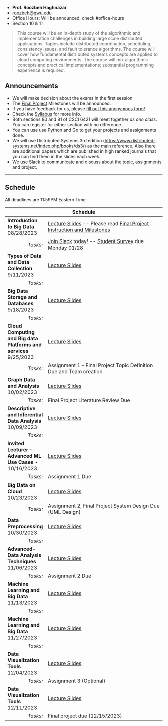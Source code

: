 <link rel="shortcut icon" type="image/x-icon" href="./favicon.ico">

<div class="wrapper" markdown="0"><div class="footer-col-wrapper">
<div class="footer-col two-col-2">
	<ul class="contact-list">
		<li><b>Prof. Roozbeh Haghnazar</b></li>
		<li><a href="mailto:roozbeh@gwu.edu">roozbeh@gwu.edu</a></li>
		<li>Office Hours: Will be announced, check #office-hours</li>
		<li>Section 10 & 11</li>
	</ul>
	</div>
</div></div>

> This course will be an in-depth study of the algorithmic and implementation challenges in building large scale distributed applications. Topics include distributed coordination, scheduling, consistency issues, and fault tolerance algorithms. The course will cover how fundamental distributed systems concepts are applied to cloud computing environments. The course will mix algorithmic concepts and practical implementations; substantial programming experience is required.




## Announcements ##
- We will make decision about the exams in the first session
- The [Final Project](./project/) Milestones will be announced.
- If you have feedback for us, please [fill out this anonymous form!](https://forms.gle/RtEpSeaBDusf5gs56)
- Check the [Syllabus](syllabus/) for more info.
- Both sections 80 and 81 of CSCI 6421 will meet together *as one class*. You can register for either section with no difference. 
- You can use use Python and Go to get your projects and assignments done.
- We will use Distributed Systems 3rd edition (https://www.distributed-systems.net/index.php/books/ds3/) as the main reference. Also there are additional papers which are published in high ranked journals that you can find them in the slides each week. 
- We use [Slack](https://distributedsystem2023.slack.com) to communicate and discuss about the topic, assignments and project.



<hr>

## Schedule  ##

All deadlines are 11:59PM Eastern Time

<div style="font-size:90%">

<table>
	<thead>
		<tr>
			<th style="text-align:center" colspan="2">Schedule</th>
		</tr>
	</thead>
	<tr>
		<td style="width:20%">
			<b>Introduction to Big Data</b>
			<br>08/28/2023
		</td>
		<td>
			<a href="./slides/Big Data Fall 2023 - Session 1- Introduction">Lecture Slides</a> -- 
			Please read <a href="project/">Final Project Instruction and Milestones</a>
		</td>
	</tr>
	<tr>
		<td style="text-align:right">
			<i>Tasks:</i>
		</td>
		<td>
			<a href="https://join.slack.com/t/bigdatafall2023/shared_invite/zt-23ce88sf5-k1UIrbBeyf1mV3b9czm4~w">Join Slack</a> today! -- <a href="https://forms.gle/J7RMWejbaiRe1mkn7">Student Survey</a> due Monday 01/28 
		</td>
	</tr>
	<tr>
		<td>
			<b>Types of Data and Data Collection</b>
			<br>9/11/2023
		</td>
		<td>
			<a href="./slides/Big Data Fall 2023 - Session 2- Types of Data and Data Collection.pdf">Lecture Slides </a>
		</td>
	</tr>
	<tr>
		<td style="text-align:right">
			<i>Tasks:</i>
		</td> 
		<td>
			<!-- <a href="./readings.html">Readings in Chapters 1, 3</a> -- Watch <a href="https://gwu.box.com/s/uykp9ouz6fqc8d3psmehq46swmn7i4gm">Azure HWaaS Video </a> -- <a href="hw1/"> HW1: Parallel Sum </a> due 04/06 -->
		</td>
	</tr>
	<tr>
		<td>
			<b>Big Data Storage and Databases</b>
			<br>9/18/2023
		</td>
		<td>
			<a href="./slides/Big Data Fall 2023 - Session 3- Big Data Storage and Databases.pdf">Lecture Slides </a>
		</td>
	</tr>
	<tr>
		<td style="text-align:right">
			<i>Tasks:</i>
		</td> 
		<td>
			<!-- <b></b> -->
		</td>
	</tr>
	<tr>
		<td>
			<b>Cloud Computing and Big data Platforms and services</b>
			<br>9/25/2023
		</td>
		<td>
			<a href="./slides/Big Data Fall 2023 - Session 4- Cloud Computing and Big Data Platforms">Lecture Slides </a>
		</td>
	</tr>
	<tr>
		<td style="text-align:right">
			<i>Tasks:</i>
		</td> 
		<td>
			Assignment 1 – Final Project Topic Definition Due and Team creation
		</td>
	</tr>
	<tr>
		<td>
			<b>Graph Data and Analysis</b>
			<br>10/02/2023
		</td>
		<td>
			<a href="">Lecture Slides </a>
		</td>
	</tr>
	<tr>
		<td style="text-align:right">
			<i>Tasks:</i>
		</td>
		<td>
		   Final Project Literature Review Due
		</td> 	
	</tr>
	<tr>
		<td>
			<b>Descriptive and Inferential Data Analysis</b>
			<br>10/09/2023
		</td>
		<td>
			<a href="">Lecture Slides </a>
		</td>
	</tr>
	<tr>
		<td style="text-align:right">
			<i>Tasks:</i>
		</td> 
		<td>
		</td>
	</tr>
	<tr>
		<td>
			<b>Invited Lecturer – Advanced ML Use Cases -</b>
			<br>10/16/2023
		</td>
		<td>
			<a href="">Lecture Slides </a>
		</td>
	</tr>
	<tr>
		<td style="text-align:right">
			<i>Tasks:</i>
		</td> 
		<td>
			Assignment 1 Due
		</td>
	</tr>
	<tr>
		<td>
			<b>Big Data on Cloud</b>
			<br>10/23/2023
		</td>
		<td>
			<a href="">Lecture Slides </a>
		</td>
	</tr>
	<tr>
		<td style="text-align:right">
			<i>Tasks:</i>
		</td> 
		<td>
			Assignment 2, Final Project System Design Due (UML Design)
		</td>
	</tr>
	<tr>
		<td>
			<b>Data Preprocessing</b>
			<br>10/30/2023
		</td>
		<td>
			<a href="">Lecture Slides </a>
		</td>
	</tr>
	<tr>
		<td style="text-align:right">
			<i>Tasks:</i>
		</td> 
		<td>
		</td>
	</tr>
	<tr>
		<td>
			<b>Advanced-Data Analysis Techniques </b>
			<br>11/06/2023
		</td>
		<td>
			<a href="">Lecture Slides </a>
		</td>
	</tr>
	<tr>
		<td style="text-align:right">
			<i>Tasks:</i>
		</td> 
		<td>
		 Assignment 2 Due
		</td>
	</tr>
	<tr>
		<td>
			<b>Machine Learning and Big Data </b>
			<br>11/13/2023
		</td>
		<td>
			<a href="">Lecture Slides </a>
		</td>
	</tr>
	<tr>
		<td style="text-align:right">
			<i>Tasks:</i>
		</td> 
		<td>
		</td>
	</tr>
	<tr>
		<td>
			<b>Machine Learning and Big Data </b>
			<br>11/27/2023
		</td>
		<td>
			<a href="">Lecture Slides </a>
		</td>
	</tr>
	<tr>
		<td style="text-align:right">
			<i>Tasks:</i>
		</td> 
		<td>
		</td>
	</tr>
	<tr>
		<td>
			<b>Data Visualization Tools  </b>
			<br>12/04/2023
		</td>
		<td>
			<a href="">Lecture Slides </a>
		</td>
	</tr>
	<tr>
		<td style="text-align:right">
			<i>Tasks:</i>
		</td> 
		<td>
		Assignment 3 (Optional)
		</td>
	</tr>
	<tr>
		<td>
			<b>Data Visualization Tools  </b>
			<br>12/11/2023
		</td>
		<td>
			<a href="">Lecture Slides </a>
		</td>
	</tr>
	<tr>
		<td style="text-align:right">
			<i>Tasks:</i>
		</td> 
		<td>
		Final project due (12/15/2023)
		</td>
	</tr>
	

</table>
<!-- 
<table>
	<thead>
		<tr>
			<th style="text-align:center" colspan="2">Part 2: Principles of Distributed Systems</th>
		</tr>
	</thead>
	<tr>
		<td style="width:20%">
			<b>Clocks and Timing</b>
			<br>3/02/2023
		</td>
		<td>
			<a href="./slides/7-8 - Coordination.pdf">Lecture Slides </a> and <a href="https://youtu.be/IAI712Kk-O8">Video</a>
		</td>
	</tr>
	<tr>
		<td style="text-align:right">
			<i>Tasks:</i>
		</td>
		<td>
			<a href="./readings.pdf">Readings in Chapter 6</a>
		</td>
	</tr>
	<tr>
		<td>
			<b>Distributed Coordination</b>
			</br>3/09/2023
		</td>
		<td>
			<a href="./slides/7-8 - Coordination.pdf">Lecture Slides </a>
		</td>
	</tr>
	<tr>
		<td style="text-align:right">
			<i>Tasks:</i>
		</td>
		<td>
			<a href="./readings.pdf">Readings in Chapter 6</a> and <a href="hw2/">HW2: Map Reduce</a> due 4/30 -- <a href="https://www.youtube.com/watch?v=zREoQU5uoao">MapReduce HW Intro</a> -- <a href="https://youtu.be/ZcaQ7yLAYwM">MapReduce Help Video</a>
		</td>
	</tr>
	<tr>
		<td>
			<b>Fault Tolerance</b>
			<br>3/23/2023
		</td>
		<td>
			<a href="./slides/9-FaultTolerance.pdf">Lecture Slides </a>
		</td>
	</tr>
	<tr>
		<td style="text-align:right">
			<i>Tasks:</i>
		</td>
		<td>
			<a href="./readings.pdf">Readings in Chapter 8</a> -- <a href="/project/#milestone-2-literature-review">Milestone 2: Literature Review</a> - 10/29
		</td>
	</tr>
	<tr>
		<td>
			<b>Replication</b>
			<br>3/30/2023
		</td>
		<td>
			<a href="./slides/10-Consistency.pdf">Lecture Slides </a>   <a href="hw2/">HW2: Map Reduce</a> due 04/30 -- <a href="slides/10-consistency-problems.pdf">Consistency Problems Worksheet</a>
		</td>
	</tr>
	<tr>
		<td style="text-align:right">
			<i>Tasks:</i>
		</td>
		<td>
			<a href="./readings.pdf">Readings in Chapter 7</a> -- <a href="./project/#milestone-3-design-document">Milestone 3: Design Document</a> 
		</td>
	</tr>
	<tr>
		<td>
			<b>Midterm Exam</b>
			<br>--------</td>
		<td>
			<a href="./sample-exam.pdf">Practice problems</a>
		</td>
	</tr>
	<tr>
		<td style="text-align:right">
			<i>Tasks:</i>
		</td>
		<td>
			Study!
		</td>
	</tr>
</table> -->

<!-- <table>
	<thead>
		<tr>
			<th style="text-align:center" colspan="2">Part 3: Distributed Systems in Practice</th>
		</tr>
	</thead>
	<tr>
		<td style="width:20%">
			<b>Performance Modeling</b>
			<br>--------</td>
		<td>
			<a href="./slides/11-Performance.pdf"> Lecture Slides </a>
		</td>
	</tr>
	<tr>
		<td style="text-align:right">
			<i>Tasks:</i>
		</td>
			<td>Work on your project! 
		</td>
	</tr>
	<tr>
		<td>
			<b>Cloud Computing</b>
			<br>--------
		</td>
		<td>
			<a href="./slides/12-CloudApps.pdf"> Lecture Slides </a>
		</td>
	</tr>
	<tr>
		<td style="text-align:right"><i>Tasks:</i></td><td>Work on your project! </td>
	</tr>
	<tr>
		<td>
			<b>Internet of Things and Big Data</b>
			<br>--------
		</td>
		<td>
			<a href="./slides/13 -Big data and ML in Distributed systems.pdf"> Lecture Slides </a>
		</td>
	</tr>
	<tr>
		<td style="text-align:right">
			<i>Tasks:</i>
		</td>
		<td>
		</td>
	</tr>
</table> -->

</div>
